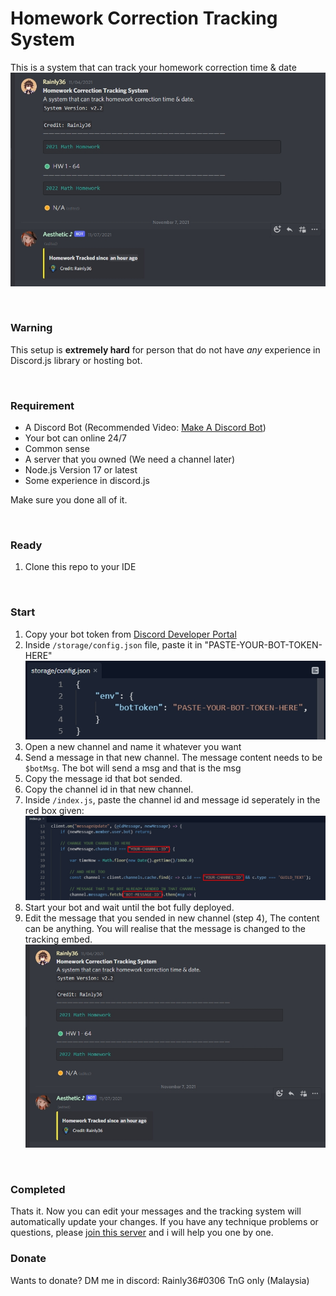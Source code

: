 # Homework Correction Tracking System
This is a system that can track your homework correction time & date 
![image info](./assets/trackedRecord.jpg)

<br>

### Warning 
This setup is **extremely hard** for person that do not have *any* experience in Discord.js library or hosting bot. 

<br>

### Requirement
- A Discord Bot (Recommended Video: [Make A Discord Bot](https://www.youtube.com/watch?v=_woxAkO0Ywg))
- Your bot can online 24/7 
- Common sense 
- A server that you owned (We need a channel later)
- Node.js Version 17 or latest 
- Some experience in discord.js 

Make sure you done all of it.

<br>

### Ready
1. Clone this repo to your IDE 

<br>

### Start
1. Copy your bot token from [Discord Developer Portal](https://discord.com/developers/applications)
2. Inside `/storage/config.json` file, paste it in "PASTE-YOUR-BOT-TOKEN-HERE"
![image info](./assets/botToken.jpg)
3. Open a new channel and name it whatever you want
4. Send a message in that new channel. The message content needs to be `$botMsg`. The bot will send a msg and that is the msg 
5. Copy the message id that bot sended.
6. Copy the channel id in that new channel.
7. Inside `/index.js`, paste the channel id and message id seperately in the red box given: 
![image info](./assets/channelID&msgID.jpg)
8. Start your bot and wait until the bot fully deployed.
9. Edit the message that you sended in new channel (step 4), The content can be anything. You will realise that the message is changed to the tracking embed.
![image info](./assets/trackedRecord.jpg)

<br>

### Completed
Thats it. Now you can edit your messages and the tracking system will automatically update your changes. If you have any technique problems or questions, please [join this server](https://discord.gg/d9Wxzyyfpc) and i will help you one by one. 

### Donate
Wants to donate? DM me in discord: Rainly36#0306
TnG only (Malaysia)
